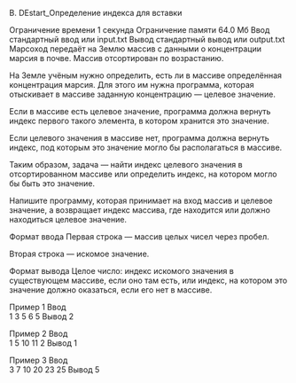 B. DEstart_Определение индекса для вставки

Ограничение времени	1 секунда
Ограничение памяти	64.0 Мб
Ввод	стандартный ввод или input.txt
Вывод	стандартный вывод или output.txt
Марсоход передаёт на Землю массив с данными о концентрации марсия в почве. Массив отсортирован по возрастанию.

На Земле учёным нужно определить, есть ли в массиве определённая концентрация марсия. Для этого им нужна программа, которая отыскивает в массиве заданную концентрацию — целевое значение.

Если в массиве есть целевое значение, программа должна вернуть индекс первого такого элемента, в котором хранится это значение.

Если целевого значения в массиве нет, программа должна вернуть индекс, под которым это значение могло бы располагаться в массиве.

Таким образом, задача — найти индекс целевого значения в отсортированном массиве или определить индекс, на котором могло бы быть это значение.

Напишите программу, которая принимает на вход массив и целевое значение, а возвращает индекс массива, где находится или должно находиться целевое значение.

Формат ввода
Первая строка — массив целых чисел через пробел.

Вторая строка — искомое значение.

Формат вывода
Целое число: индекс искомого значения в существующем массиве, если оно там есть, или индекс, на котором это значение должно оказаться, если его нет в массиве.

Пример 1
Ввод	
1 3 5 6
5
Вывод
2

Пример 2
Ввод	
1 5 10 11
2
Вывод
1

Пример 3
Ввод	
3 7 10 20 23
25
Вывод
5